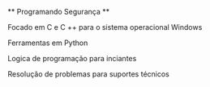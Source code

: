 ** Programando Segurança **

Focado em C e C ++  para o sistema operacional Windows 


Ferramentas em Python


Logica de programação para inciantes 


Resolução de problemas para suportes técnicos 
